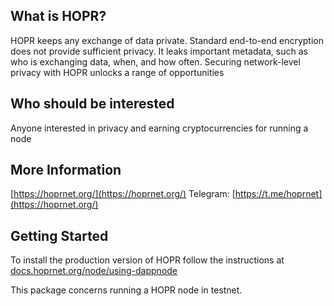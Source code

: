 ## What is HOPR?

HOPR keeps any exchange of data private. Standard end-to-end encryption does not provide sufficient privacy. It leaks important metadata, such as who is exchanging data, when, and how often. Securing network-level privacy with HOPR unlocks a range of opportunities

## Who should be interested

Anyone interested in privacy and earning cryptocurrencies for running a node

## More Information

[https://hoprnet.org/](https://hoprnet.org/)
Telegram: [https://t.me/hoprnet](https://hoprnet.org/)

## Getting Started

To install the production version of HOPR follow the instructions at [docs.hoprnet.org/node/using-dappnode](https://docs.hoprnet.org/node/using-dappnode) 

This package concerns running a HOPR node in testnet.

